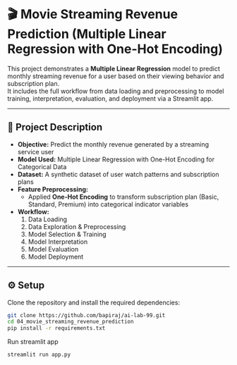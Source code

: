 # 🎬 Movie Streaming Revenue Prediction (Multiple Linear Regression with One-Hot Encoding)

This project demonstrates a **Multiple Linear Regression** model to predict monthly streaming revenue for a user based on their viewing behavior and subscription plan.  
It includes the full workflow from data loading and preprocessing to model training, interpretation, evaluation, and deployment via a Streamlit app.

---

## 📖 Project Description

- **Objective:** Predict the monthly revenue generated by a streaming service user  
- **Model Used:** Multiple Linear Regression with One-Hot Encoding for Categorical Data  
- **Dataset:** A synthetic dataset of user watch patterns and subscription plans  
- **Feature Preprocessing:**  
  - Applied **One-Hot Encoding** to transform subscription plan (Basic, Standard, Premium) into categorical indicator variables  
- **Workflow:**  
  1. Data Loading  
  2. Data Exploration & Preprocessing  
  3. Model Selection & Training  
  4. Model Interpretation  
  5. Model Evaluation  
  6. Model Deployment  

---

## ⚙️ Setup

Clone the repository and install the required dependencies:

```bash
git clone https://github.com/bapiraj/ai-lab-99.git
cd 04_movie_streaming_revenue_prediction
pip install -r requirements.txt
```
Run streamlit app
```bash
streamlit run app.py
```